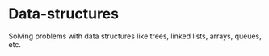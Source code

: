 # Data-structures
Solving problems with data structures like trees, linked lists, arrays, queues, etc.
